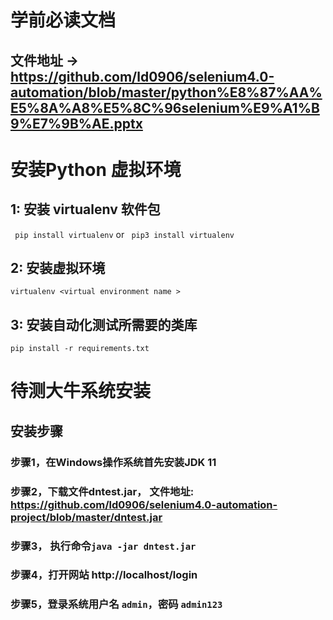 # 学前必读文档
## 文件地址 -> https://github.com/ld0906/selenium4.0-automation/blob/master/python%E8%87%AA%E5%8A%A8%E5%8C%96selenium%E9%A1%B9%E7%9B%AE.pptx

# 安装Python 虚拟环境

## 1: 安装 virtualenv 软件包
` pip install virtualenv`  or ` pip3 install virtualenv`

## 2: 安装虚拟环境
`virtualenv <virtual environment name >`

## 3: 安装自动化测试所需要的类库
`pip install -r requirements.txt`

# 待测大牛系统安装
## 安装步骤
### 步骤1，在Windows操作系统首先安装JDK 11
### 步骤2，下载文件dntest.jar， 文件地址: https://github.com/ld0906/selenium4.0-automation-project/blob/master/dntest.jar 
### 步骤3， 执行命令`java -jar dntest.jar`
### 步骤4，打开网站 http://localhost/login
### 步骤5，登录系统用户名 `admin`，密码 `admin123`
